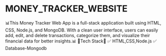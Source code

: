 # MONEY_TRACKER_WEBSITE
📊This Money Tracker Web App is a full-stack application built using HTML, CSS, Node.js, and MongoDB. With a clean user interface, users can easily add, edit, and delete transactions, categorize them, and visualize their financial data for better insights.📊 🚀Tech Stack🚀 ✅ HTML,CSS,Node.js ✅ Database-Mongodb
